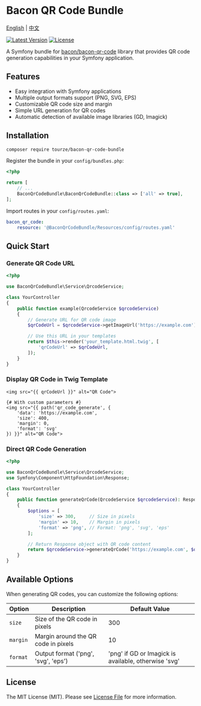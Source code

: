 # Bacon QR Code Bundle

[English](README.md) | [中文](README.zh-CN.md)

[![Latest Version](https://img.shields.io/packagist/v/tourze/bacon-qr-code-bundle.svg?style=flat-square)](https://packagist.org/packages/tourze/bacon-qr-code-bundle)
[![License](https://img.shields.io/github/license/tourze/php-monorepo.svg?style=flat-square)](https://github.com/tourze/php-monorepo/blob/main/LICENSE)

A Symfony bundle for [bacon/bacon-qr-code](https://github.com/Bacon/BaconQrCode) library that provides QR code generation capabilities in your Symfony application.

## Features

- Easy integration with Symfony applications
- Multiple output formats support (PNG, SVG, EPS)
- Customizable QR code size and margin
- Simple URL generation for QR codes
- Automatic detection of available image libraries (GD, Imagick)

## Installation

```bash
composer require tourze/bacon-qr-code-bundle
```

Register the bundle in your `config/bundles.php`:

```php
<?php

return [
    // ...
    BaconQrCodeBundle\BaconQrCodeBundle::class => ['all' => true],
];
```

Import routes in your `config/routes.yaml`:

```yaml
bacon_qr_code:
    resource: '@BaconQrCodeBundle/Resources/config/routes.yaml'
```

## Quick Start

### Generate QR Code URL

```php
<?php

use BaconQrCodeBundle\Service\QrcodeService;

class YourController
{
    public function example(QrcodeService $qrcodeService)
    {
        // Generate URL for QR code image
        $qrCodeUrl = $qrcodeService->getImageUrl('https://example.com');

        // Use this URL in your templates
        return $this->render('your_template.html.twig', [
            'qrCodeUrl' => $qrCodeUrl,
        ]);
    }
}
```

### Display QR Code in Twig Template

```twig
<img src="{{ qrCodeUrl }}" alt="QR Code">

{# With custom parameters #}
<img src="{{ path('qr_code_generate', {
    'data': 'https://example.com',
    'size': 400,
    'margin': 0,
    'format': 'svg'
}) }}" alt="QR Code">
```

### Direct QR Code Generation

```php
<?php

use BaconQrCodeBundle\Service\QrcodeService;
use Symfony\Component\HttpFoundation\Response;

class YourController
{
    public function generateQrCode(QrcodeService $qrcodeService): Response
    {
        $options = [
            'size' => 300,     // Size in pixels
            'margin' => 10,    // Margin in pixels
            'format' => 'png', // Format: 'png', 'svg', 'eps'
        ];

        // Return Response object with QR code content
        return $qrcodeService->generateQrCode('https://example.com', $options);
    }
}
```

## Available Options

When generating QR codes, you can customize the following options:

| Option   | Description                                          | Default Value                       |
|----------|------------------------------------------------------|-------------------------------------|
| `size`   | Size of the QR code in pixels                        | 300                                 |
| `margin` | Margin around the QR code in pixels                  | 10                                  |
| `format` | Output format ('png', 'svg', 'eps')                  | 'png' if GD or Imagick is available, otherwise 'svg' |

## License

The MIT License (MIT). Please see [License File](LICENSE) for more information.
